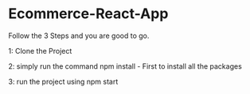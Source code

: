 # Ecommerce-React-App
Follow the 3 Steps and you are good to go.

1: Clone the Project

2: simply run the command npm install - First to install all the packages

3: run the project using npm start
